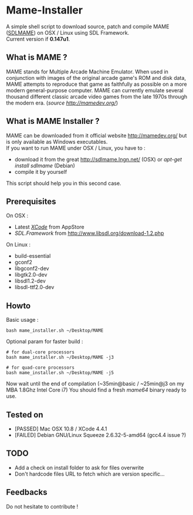 # Mame-Installer

A simple shell script to download source, patch and compile MAME ([SDLMAME](http://rbelmont.mameworld.info/?page_id=163)) on OSX / Linux using SDL Framework.  
Current version if __0.147u1__.

## What is MAME ?

MAME stands for Multiple Arcade Machine Emulator. When used in conjunction with images of the original arcade game's ROM and disk data, MAME attempts to reproduce that game as faithfully as possible on a more modern general-purpose computer. MAME can currently emulate several thousand different classic arcade video games from the late 1970s through the modern era.
(_source <http://mamedev.org/>_)

## What is MAME Installer ?

MAME can be downloaded from it official website <http://mamedev.org/> but is only available as Windows executables.  
If you want to run MAME under OSX / Linux, you have to :

* download it from the great <http://sdlmame.lngn.net/> (OSX) or _apt-get install sdlmame_ (Debian)
* compile it by yourself

This script should help you in this second case.

## Prerequisites

On OSX :

* Latest [_XCode_](http://itunes.apple.com/fr/app/xcode/id497799835?mt=12) from AppStore
* _SDL.Framework_ from <http://www.libsdl.org/download-1.2.php> 

On Linux :

* build-essential
* gconf2
* libgconf2-dev
* libgtk2.0-dev
* libsdl1.2-dev
* libsdl-ttf2.0-dev

## Howto

Basic usage :

    bash mame_installer.sh ~/Desktop/MAME

Optional param for faster build :

    # for dual-core processors
    bash mame_installer.sh ~/Desktop/MAME -j3
    
    # for quad-core processors
    bash mame_installer.sh ~/Desktop/MAME -j5

Now wait until the end of compilation (~35min@basic / ~25min@j3 on my MBA 1.8Ghz Intel Core i7)
You should find a fresh _mame64_ binary ready to use.


## Tested on 

* [PASSED] Mac OSX 10.8 / XCode 4.4.1
* [FAILED] Debian GNU/Linux Squeeze 2.6.32-5-amd64 (gcc4.4 issue ?)

## TODO

* Add a check on install folder to ask for files overwrite
* Don't hardcode files URL to fetch which are version specific...

## Feedbacks

Do not hesitate to contribute !

